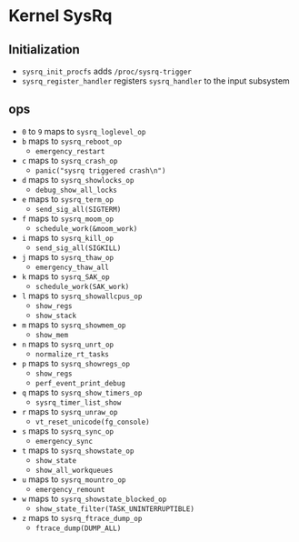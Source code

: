 Kernel SysRq
============

## Initialization

- `sysrq_init_procfs` adds `/proc/sysrq-trigger`
- `sysrq_register_handler` registers `sysrq_handler` to the input subsystem

## ops

- `0` to `9` maps to `sysrq_loglevel_op`
- `b` maps to `sysrq_reboot_op`
  - `emergency_restart`
- `c` maps to `sysrq_crash_op`
  - `panic("sysrq triggered crash\n")`
- `d` maps to `sysrq_showlocks_op`
  - `debug_show_all_locks`
- `e` maps to `sysrq_term_op`
  - `send_sig_all(SIGTERM)`
- `f` maps to `sysrq_moom_op`
  - `schedule_work(&moom_work)`
- `i` maps to `sysrq_kill_op`
  - `send_sig_all(SIGKILL)`
- `j` maps to `sysrq_thaw_op`
  - `emergency_thaw_all`
- `k` maps to `sysrq_SAK_op`
  - `schedule_work(SAK_work)`
- `l` maps to `sysrq_showallcpus_op`
  - `show_regs`
  - `show_stack`
- `m` maps to `sysrq_showmem_op`
  - `show_mem`
- `n` maps to `sysrq_unrt_op`
  - `normalize_rt_tasks`
- `p` maps to `sysrq_showregs_op`
  - `show_regs`
  - `perf_event_print_debug`
- `q` maps to `sysrq_show_timers_op`
  - `sysrq_timer_list_show`
- `r` maps to `sysrq_unraw_op`
  - `vt_reset_unicode(fg_console)`
- `s` maps to `sysrq_sync_op`
  - `emergency_sync`
- `t` maps to `sysrq_showstate_op`
  - `show_state`
  - `show_all_workqueues`
- `u` maps to `sysrq_mountro_op`
  - `emergency_remount`
- `w` maps to `sysrq_showstate_blocked_op`
  - `show_state_filter(TASK_UNINTERRUPTIBLE)`
- `z` maps to `sysrq_ftrace_dump_op`
  - `ftrace_dump(DUMP_ALL)`
